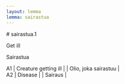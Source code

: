 ```yaml
---
layout: lemma
lemma: sairastua
---
```


<div class="sense">
# <span class="sensename">sairastua.1</span>

<span class="description">Get ill</span>

<span class="description">Sairastua</span>

A1 | Creature getting ill |   | Olio, joka sairastuu |  
A2 | Disease |   | Sairaus |  

</div>

